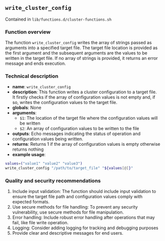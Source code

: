 ## `write_cluster_config`

Contained in `lib/functions.d/cluster-functions.sh`

### Function overview
The function `write_cluster_config` writes the array of strings passed as arguments into a specified target file. The target file location is provided as the first argument and the subsequent arguments are the values to be written in the target file. If no array of strings is provided, it returns an error message and ends execution.

### Technical description
 - **name**: `write_cluster_config`
 - **description**: This function writes a cluster configuration to a target file. It firstly checks if the array of configuration values is not empty and, if so, writes the configuration values to the target file.
 - **globals**: None
 - **arguments**: 
     - `$1`: The location of the target file where the configuration values will be written
     - `$2`: An array of configuration values to be written to the file
 - **outputs**: Echo messages indicating the status of operation and configuration values being written.
 - **returns**: Returns 1 if the array of configuration values is empty otherwise returns nothing
 - **example usage**: 
```bash
values=("value1" "value2" "value3")
write_cluster_config "/path/to/target_file" "${values[@]}"
```

### Quality and security recommendations
1. Include input validation: The function should include input validation to ensure the target file path and configuration values comply with expected formats.
2. Use secure methods for file handling: To prevent any security vulnerability, use secure methods for file manipulation.
3. Error handling: Include robust error handling after operations that may fail, like file write operation.
4. Logging: Consider adding logging for tracking and debugging purposes
5. Provide clear and descriptive messages for end users.

